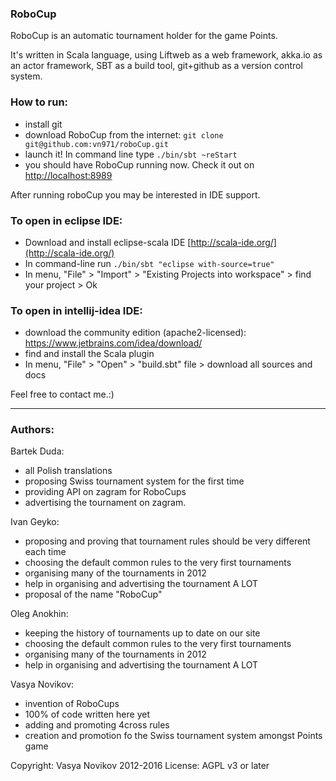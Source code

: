 ### RoboCup

RoboCup is an automatic tournament holder for the game Points.

It's written in Scala language, using Liftweb as a web framework,
akka.io as an actor framework, SBT as a build tool,
git+github as a version control system.

### How to run:

* install git
* download RoboCup from the internet:  `git clone git@github.com:vn971/roboCup.git`
* launch it! In command line type  `./bin/sbt ~reStart`
* you should have RoboCup running now. Check it out on [http://localhost:8989](http://localhost:8989)

After running roboCup you may be interested in IDE support.

### To open in eclipse IDE:

* Download and install eclipse-scala IDE [http://scala-ide.org/](http://scala-ide.org/)
* In command-line run  `./bin/sbt "eclipse with-source=true"`
* In menu, "File" > "Import" > "Existing Projects into workspace" > find your project > Ok

### To open in intellij-idea IDE:

* download the community edition (apache2-licensed): https://www.jetbrains.com/idea/download/
* find and install the Scala plugin
* In menu, "File" > "Open" > "build.sbt" file > download all sources and docs

Feel free to contact me.:)


-----

### Authors:

Bartek Duda:

* all Polish translations
* proposing Swiss tournament system for the first time
* providing API on zagram for RoboCups
* advertising the tournament on zagram.

Ivan Geyko:

* proposing and proving that tournament rules should be very different each time
* choosing the default common rules to the very first tournaments
* organising many of the tournaments in 2012
* help in organising and advertising the tournament A LOT
* proposal of the name "RoboCup"

Oleg Anokhin:

* keeping the history of tournaments up to date on our site
* choosing the default common rules to the very first tournaments
* organising many of the tournaments in 2012
* help in organising and advertising the tournament A LOT

Vasya Novikov:

* invention of RoboCups
* 100% of code written here yet
* adding and promoting 4cross rules
* creation and promotion fo the Swiss tournament system amongst Points game


Copyright: Vasya Novikov 2012-2016
License: AGPL v3 or later
